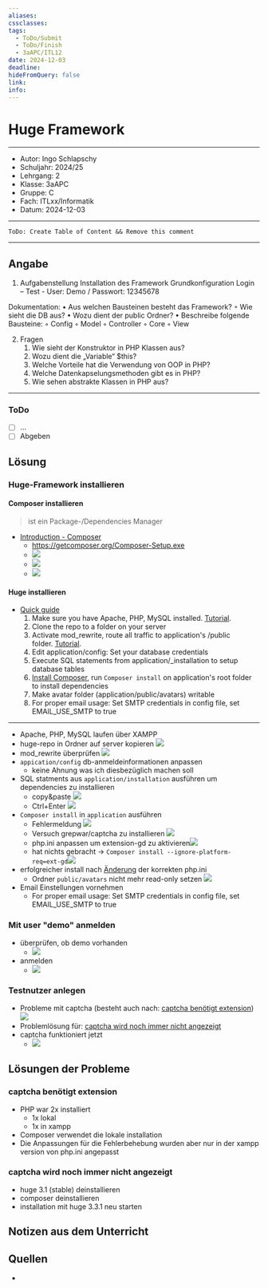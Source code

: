 ```yaml
---
aliases: 
cssclasses: 
tags:
  - ToDo/Submit
  - ToDo/Finish
  - 3aAPC/ITL12
date: 2024-12-03
deadline: 
hideFromQuery: false
link: 
info:
---
```

# Huge Framework 
---
- Autor: Ingo Schlapschy
- Schuljahr: 2024/25
- Lehrgang: 2
- Klasse: 3aAPC
- Gruppe: C
- Fach: ITLxx/Informatik
- Datum: 2024-12-03

---
`ToDo: Create Table of Content && Remove this comment`

---
## Angabe
1. Aufgabenstellung
Installation des Framework
Grundkonfiguration
Login – Test - User: Demo / Passwort: 12345678

Dokumentation:
    • Aus welchen Bausteinen besteht das Framework?
        ◦ Wie sieht die DB aus?
    • Wozu dient der public Ordner?
    • Beschreibe folgende Bausteine:
        ◦ Config
        ◦ Model
        ◦ Controller
        ◦ Core
        ◦ View

2. Fragen
    1. Wie sieht der Konstruktor in PHP Klassen aus?
    2. Wozu dient die „Variable“ $this?
    3. Welche Vorteile hat die Verwendung von OOP in PHP?
    4. Welche Datenkapselungsmethoden gibt es in PHP?
    5. Wie sehen abstrakte Klassen in PHP aus?

---
### ToDo
- [ ] ...
- [ ] Abgeben
## Lösung
### Huge-Framework installieren
#### Composer installieren 
> ist ein Package-/Dependencies Manager
- [Introduction - Composer](https://getcomposer.org/doc/00-intro.md)
	- https://getcomposer.org/Composer-Setup.exe
	-  ![](attachment/309e1a7225c0313ed687b59182c3340d.png)
	- ![](attachment/139fc52944ade4ea485a504c5842a23e.png)
	- ![](attachment/41de212ddbff39ea7328fd0fafc03c31.png)
#### Huge installieren
- [Quick guide](https://github.com/panique/huge?tab=readme-ov-file#quick-guide-)
	1. Make sure you have Apache, PHP, MySQL installed. [Tutorial](http://www.dev-metal.com/installsetup-basic-lamp-stack-linux-apache-mysql-php-ubuntu-14-04-lts/).
	2. Clone the repo to a folder on your server
	3. Activate mod_rewrite, route all traffic to application's /public folder. [Tutorial](http://www.dev-metal.com/enable-mod_rewrite-ubuntu-14-04-lts/).
	4. Edit application/config: Set your database credentials
	5. Execute SQL statements from application/_installation to setup database tables
	6. [Install Composer](http://www.dev-metal.com/install-update-composer-windows-7-ubuntu-debian-centos/), run `Composer install` on application's root folder to install dependencies
	7. Make avatar folder (application/public/avatars) writable
	8. For proper email usage: Set SMTP credentials in config file, set EMAIL_USE_SMTP to true
---
- Apache, PHP, MySQL laufen über XAMPP
- huge-repo in Ordner auf server kopieren ![](attachment/292ff8302114c20ec5c5988557fa8cf6.png)
- mod_rewrite überprüfen ![](attachment/fb71cbe7d85f923ddfa6f1fd2c82d52b.png)
- `appication/config` db-anmeldeinformationen anpassen
	- keine Ahnung was ich diesbezüglich machen soll
- SQL statments aus `application/installation` ausführen um dependencies zu installieren
	- copy&paste ![](attachment/dd5f8e3f942ccc60f66468f95b928a73.png)
	- Ctrl+Enter ![](attachment/efa92670e3ac1a0084d1af453f3fada1.png)
- `Composer install` in `application` ausführen
	- Fehlermeldung ![](attachment/59e1de8715647c728514ed3cd264c748.png)
	- Versuch grepwar/captcha zu installieren ![](attachment/6bae54656907993c2bdcbbe1408b8c33.png)
	- php.ini anpassen um extension-gd zu aktivieren![](attachment/a29c4f75ecfd029433656d9a97a41bdc.png)
	- hat nichts gebracht -> `Composer install --ignore-platform-req=ext-gd`![](attachment/af18434a8ed97b2e9ce7717962abb1b0.png)
- erfolgreicher install nach [Änderung](#captcha%20benötigt%20extension) der korrekten php.ini 
	- Ordner `public/avatars` nicht mehr read-only setzen ![](attachment/60c4e18deb56c693bd7b1cd24f7c4449.png)
- Email Einstellungen vornehmen
	- For proper email usage: Set SMTP credentials in config file, set EMAIL_USE_SMTP to true
### Mit user "demo" anmelden
- überprüfen, ob demo vorhanden
	- ![](attachment/07f06b1e4765a69d98319d9af116904e.png)
- anmelden
	- ![](attachment/8c61b31337bf0d6a5e3d2589a65b1b75.png)
### Testnutzer anlegen
- Probleme mit captcha (besteht auch nach: [captcha benötigt extension](#captcha%20benötigt%20extension))
	![](attachment/6fa3846f59ee2cb5a06fb5a51758a03c.png)
- Problemlösung für: [captcha wird noch immer nicht angezeigt](#captcha%20wird%20noch%20immer%20nicht%20angezeigt)
- captcha funktioniert jetzt
	- ![](attachment/87ae75a9e8bdd205ac25ec9e0f640e7b.png)
## Lösungen der Probleme
### captcha benötigt extension
- PHP war 2x installiert
	- 1x lokal
	- 1x in xampp
- Composer verwendet die lokale installation
- Die Anpassungen für die Fehlerbehebung wurden aber nur in der xampp version von php.ini angepasst
### captcha wird noch immer nicht angezeigt
- huge 3.1 (stable) deinstallieren
- composer deinstallieren
- installation mit huge 3.3.1 neu starten

## Notizen aus dem Unterricht

## Quellen
- 
